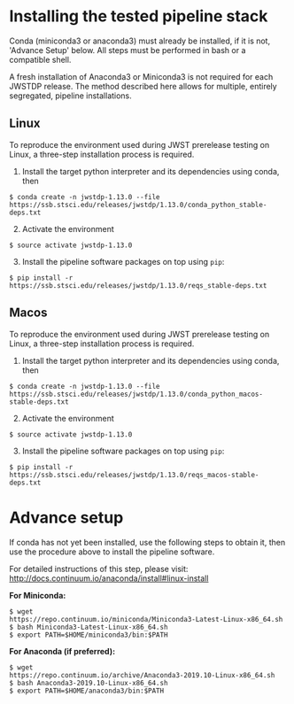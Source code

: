 # Installing the tested pipeline stack

Conda (miniconda3 or anaconda3) must already be installed, if it is not,
'Advance Setup' below.
All steps must be performed in bash or a compatible shell.

A fresh installation of Anaconda3 or Miniconda3 is not required for each JWSTDP
release. The method described here allows for multiple, entirely segregated,
pipeline installations.

## Linux
To reproduce the environment used during JWST prerelease testing on Linux, a 
three-step installation process is required.

1) Install the target python interpreter and its dependencies using conda, then
```
$ conda create -n jwstdp-1.13.0 --file
https://ssb.stsci.edu/releases/jwstdp/1.13.0/conda_python_stable-deps.txt
```

2) Activate the environment
```
$ source activate jwstdp-1.13.0
```

3) Install the pipeline software packages on top using `pip`:
```
$ pip install -r https://ssb.stsci.edu/releases/jwstdp/1.13.0/reqs_stable-deps.txt
```

## Macos
To reproduce the environment used during JWST prerelease testing on Linux, a 
three-step installation process is required.

1) Install the target python interpreter and its dependencies using conda, then
```
$ conda create -n jwstdp-1.13.0 --file
https://ssb.stsci.edu/releases/jwstdp/1.13.0/conda_python_macos-stable-deps.txt
```

2) Activate the environment
```
$ source activate jwstdp-1.13.0
```

3) Install the pipeline software packages on top using `pip`:
```
$ pip install -r https://ssb.stsci.edu/releases/jwstdp/1.13.0/reqs_macos-stable-deps.txt
```

# Advance setup
 
If conda has not yet been installed, use the following steps to obtain
it, then use the procedure above to install the pipeline software.

For detailed instructions of this step, please visit: http://docs.continuum.io/anaconda/install#linux-install

**For Miniconda:**

```
$ wget
https://repo.continuum.io/miniconda/Miniconda3-Latest-Linux-x86_64.sh
$ bash Miniconda3-Latest-Linux-x86_64.sh
$ export PATH=$HOME/miniconda3/bin:$PATH
```

**For Anaconda (if preferred):**

```
$ wget
https://repo.continuum.io/archive/Anaconda3-2019.10-Linux-x86_64.sh
$ bash Anaconda3-2019.10-Linux-x86_64.sh
$ export PATH=$HOME/anaconda3/bin:$PATH
```
